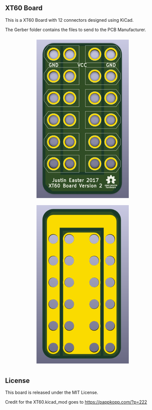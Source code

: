 XT60 Board
----------

This is a XT60 Board with 12 connectors designed using KiCad.

The Gerber folder contains the files to send to the PCB Manufacturer.


<div style="text-align:center;">
  <img
    style="display: inline-block; margin:5px 20px; padding:5px;"
    src="/Render/xt60_top_v2.png" alt="top render" width="300"
  >
  <img
  style="display: inline-block; margin:5px 20px; padding:5px;"
  src="/Render/xt60_bottom_v2.png" alt="bottom render" width="300"
  >
</div>

License
-------

This board is released under the MIT License.

Credit for the XT60.kicad_mod goes to https://pappkopp.com/?p=222
